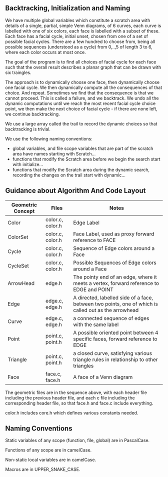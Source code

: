
## Backtracking, Initialization and Naming

We have multiple global variables which constitute a scratch area with details
of a single, partial, simple Venn diagrams, of 6 curves, each curve is labelled with one
of six colors, each face is labelled with a subset of these. Each face has a facial cycle,
initial unset, chosen from one of a set of possible facial cycles. There are a few hundred
to choose from, being all possible sequences (understood as a cycle) from 0,..,5 of length 3 to 6, 
where each color occurs at most once.

The goal of the program is to find all choices of facial cycle for each face such that
the overall result describes a planar graph that can be drawn with six traingles.

The approach is to dynamically choose one face, then dynamically choose one facial cycle. 
We then dynamically compute all the consequences of that choice. And repeat. Sometimes we find that 
the consequence is that we cannot proceed. This is called a failure, and we backtrack. We undo 
all the dynamic computations until we reach the most recent facial cycle choice point, we then
make the next choice of facial cycle - if there are none left, we continue backtracking.

We use a large array called the trail to record the dynamic choices so that backtracking
is trivial.

We use the following naming conventions:
- global variables, and file scope variables that are part of the scratch area 
  have names starting with Scratch...
- functions that modify the Scratch area before we begin the search start with
  initialize...
- functions that modify the Scratch area during the dynamic search, recording
  the changes on the trail start with dynamic...

## Guidance about Algorithm And Code Layout


| Geometric Concept  | Files | Notes |
| ------------- | ------------- | ---- |
| Color | color.c, color.h | Edge Label |
| ColorSet | color.c, color.h | Face Label, used as proxy forward reference to FACE |
| Cycle | color.c, color.h | Sequence of Edge colors around a Face |
| CycleSet | color.c, color.h | Possible Sequences of Edge colors around a Face |
| ArrowHead | edge.h | The pointy end of an edge, where it meets a vertex, forward reference to EDGE and POINT |
| Edge | edge.c, edge.h | A directed, labelled side of a face, between two points, one of which is called out as the arrowhead |
| Curve | edge.c, edge.h | a connected sequence of edges with the same label |
| Point | point.c, point.h | A possible oriented point between 4 specific faces, forward reference to EDGE |
| Triangle | point.c, point.h | a closed curve, satisfying various triangle rules in relationship to other triangles |
| Face  | face.c, face.h  | A face of a Venn diagram |

The geometric files are in the sequence above, with each header file including the previous header file,
and each c file including the corresponding header file, so that face.h and face.c include everything.

color.h includes core.h which defines various constants needed.

## Naming Conventions

Static variables of any scope (function, file, global) are in PascalCase.

Functions of any scope are in camelCase.

Non-static local variables are in camelCase.

Macros are in UPPER_SNAKE_CASE.
